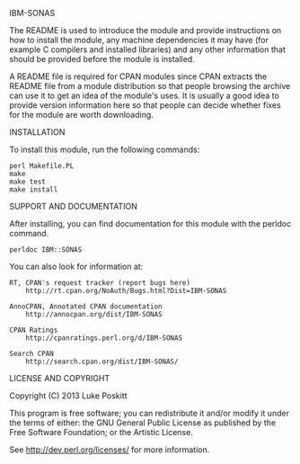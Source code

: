 IBM-SONAS

The README is used to introduce the module and provide instructions on
how to install the module, any machine dependencies it may have (for
example C compilers and installed libraries) and any other information
that should be provided before the module is installed.

A README file is required for CPAN modules since CPAN extracts the README
file from a module distribution so that people browsing the archive
can use it to get an idea of the module's uses. It is usually a good idea
to provide version information here so that people can decide whether
fixes for the module are worth downloading.


INSTALLATION

To install this module, run the following commands:

	perl Makefile.PL
	make
	make test
	make install

SUPPORT AND DOCUMENTATION

After installing, you can find documentation for this module with the
perldoc command.

    perldoc IBM::SONAS

You can also look for information at:

    RT, CPAN's request tracker (report bugs here)
        http://rt.cpan.org/NoAuth/Bugs.html?Dist=IBM-SONAS

    AnnoCPAN, Annotated CPAN documentation
        http://annocpan.org/dist/IBM-SONAS

    CPAN Ratings
        http://cpanratings.perl.org/d/IBM-SONAS

    Search CPAN
        http://search.cpan.org/dist/IBM-SONAS/


LICENSE AND COPYRIGHT

Copyright (C) 2013 Luke Poskitt

This program is free software; you can redistribute it and/or modify it
under the terms of either: the GNU General Public License as published
by the Free Software Foundation; or the Artistic License.

See http://dev.perl.org/licenses/ for more information.

